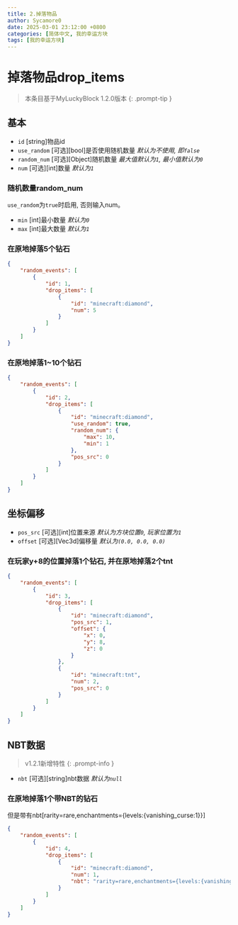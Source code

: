 ```yaml
---
title: 2.掉落物品
author: Sycamore0
date: 2025-03-01 23:12:00 +0800
categories: [简体中文, 我的幸运方块
tags: [我的幸运方块]
---
```


# 掉落物品drop_items

> 本条目基于MyLuckyBlock 1.2.0版本
{: .prompt-tip }

## 基本
- `id` [string]物品id
- `use_random` [可选][bool]是否使用随机数量 *默认为不使用, 即`false`*
- `random_num` [可选][Object]随机数量 *最大值默认为`1`, 最小值默认为`0`*
- `num` [可选][int]数量 *默认为`1`*
### 随机数量random_num
`use_random`为`true`时启用, 否则输入num。
 - `min` [int]最小数量 *默认为`0`*
 - `max` [int]最大数量 *默认为`1`*
### 在原地掉落5个钻石
```json
{
    "random_events": [
        {
            "id": 1,
            "drop_items": [
                {
                    "id": "minecraft:diamond",
                    "num": 5
                }
            ]
        }
    ]
}
```
### 在原地掉落1~10个钻石
```json
{
    "random_events": [
        {
            "id": 2,
            "drop_items": [
                {
                    "id": "minecraft:diamond",
                    "use_random": true,
                    "random_num": {
                        "max": 10,
                        "min": 1
                    },
                    "pos_src": 0
                }
            ]
        }
    ]
}
```

## 坐标偏移
- `pos_src` [可选][int]位置来源 *默认为方块位置`0`, 玩家位置为`1`*
- `offset` [可选][Vec3d]偏移量 *默认为`(0.0, 0.0, 0.0)`*
### 在玩家y+8的位置掉落1个钻石, 并在原地掉落2个tnt
```json
{
    "random_events": [
        {
            "id": 3,
            "drop_items": [
                {
                    "id": "minecraft:diamond",
                    "pos_src": 1,
                    "offset": {
                        "x": 0,
                        "y": 8,
                        "z": 0
                    }
                },
                {
                    "id": "minecraft:tnt",
                    "num": 2,
                    "pos_src": 0
                }
            ]
        }
    ]
}
```

## NBT数据
> v1.2.1新增特性
{: .prompt-info }

- `nbt` [可选][string]nbt数据 *默认为`null`*
### 在原地掉落1个带NBT的钻石
但是带有nbt[rarity=rare,enchantments={levels:{vanishing_curse:1}}]
```json
{
    "random_events": [
        {
            "id": 4,
            "drop_items": [
                {
                    "id": "minecraft:diamond",
                    "num": 1,
                    "nbt": "rarity=rare,enchantments={levels:{vanishing_curse:1}}"
                }
            ]
        }
    ]
}
```
